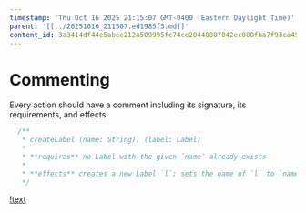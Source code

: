 ```yaml
---
timestamp: 'Thu Oct 16 2025 21:15:07 GMT-0400 (Eastern Daylight Time)'
parent: '[[../20251016_211507.ed1985f3.md]]'
content_id: 3a3414df44e5abee212a509995fc74ce20448807042ec080fba7f93ca45e77e3
---
```


# Commenting

Every action should have a comment including its signature, its requirements, and effects:

```typescript
  /**
   * createLabel (name: String): (label: Label)
   *
   * **requires** no Label with the given `name` already exists
   *
   * **effects** creates a new Label `l`; sets the name of `l` to `name`; returns `l` as `label`
   */
```

[!text](../../../context/design/concepts/UserAuth/UserAuth.md/steps/_.40f860ec.md)
